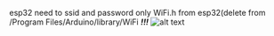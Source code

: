 esp32
need to ssid and password
only WiFi.h from esp32(delete from /Program Files/Arduino/library/WiFi ***!!!***
![alt text](https://github.com/juniorya/lessons_start_junior/blob/master/all_for_test/esp32_pinmap.png) 
